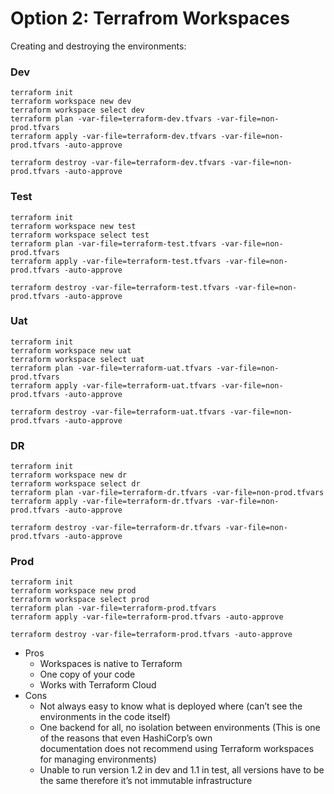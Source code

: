 # Option 2: Terrafrom Workspaces

Creating and destroying the environments:


### Dev 
```
terraform init
terraform workspace new dev
terraform workspace select dev
terraform plan -var-file=terraform-dev.tfvars -var-file=non-prod.tfvars
terraform apply -var-file=terraform-dev.tfvars -var-file=non-prod.tfvars -auto-approve

terraform destroy -var-file=terraform-dev.tfvars -var-file=non-prod.tfvars -auto-approve
```

### Test
```
terraform init
terraform workspace new test
terraform workspace select test
terraform plan -var-file=terraform-test.tfvars -var-file=non-prod.tfvars
terraform apply -var-file=terraform-test.tfvars -var-file=non-prod.tfvars -auto-approve

terraform destroy -var-file=terraform-test.tfvars -var-file=non-prod.tfvars -auto-approve
```

### Uat
```
terraform init
terraform workspace new uat
terraform workspace select uat
terraform plan -var-file=terraform-uat.tfvars -var-file=non-prod.tfvars
terraform apply -var-file=terraform-uat.tfvars -var-file=non-prod.tfvars -auto-approve

terraform destroy -var-file=terraform-uat.tfvars -var-file=non-prod.tfvars -auto-approve
```

### DR
```
terraform init
terraform workspace new dr
terraform workspace select dr
terraform plan -var-file=terraform-dr.tfvars -var-file=non-prod.tfvars
terraform apply -var-file=terraform-dr.tfvars -var-file=non-prod.tfvars -auto-approve

terraform destroy -var-file=terraform-dr.tfvars -var-file=non-prod.tfvars -auto-approve
```

### Prod
```
terraform init
terraform workspace new prod
terraform workspace select prod
terraform plan -var-file=terraform-prod.tfvars
terraform apply -var-file=terraform-prod.tfvars -auto-approve

terraform destroy -var-file=terraform-prod.tfvars -auto-approve
```

- Pros
    - Workspaces is native to Terraform
    - One copy of your code	
    - Works with Terraform Cloud
- Cons
    - Not always easy to know what is deployed where (can’t see the environments in the code itself)
    - One backend for all, no isolation between environments (This is one of the reasons that even HashiCorp’s own documentation does not recommend using Terraform workspaces for managing environments)
    - Unable to run version 1.2 in dev and 1.1 in test, all versions have to be the same therefore it’s not immutable infrastructure
